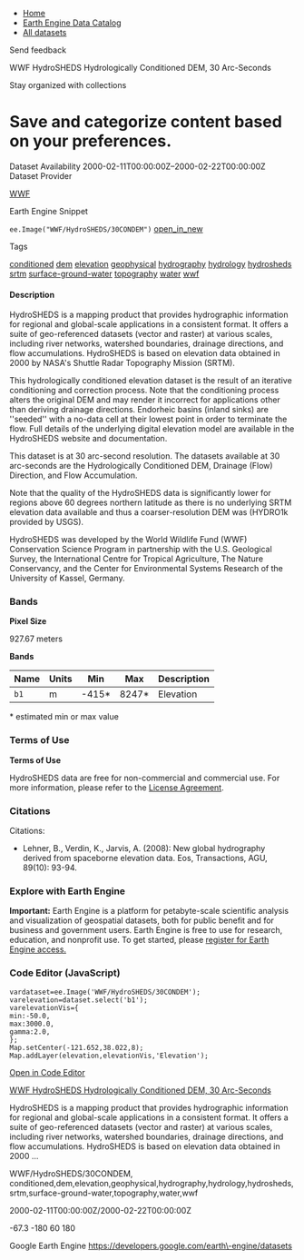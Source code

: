 



* [Home](https://developers.google.com/)
* [Earth Engine Data Catalog](https://developers.google.com/earth-engine/datasets)
* [All datasets](https://developers.google.com/earth-engine/datasets/catalog)





 
 
 Send feedback
 
 

WWF HydroSHEDS Hydrologically Conditioned DEM, 30 Arc\-Seconds


 
 Stay organized with collections
 

 
 Save and categorize content based on your preferences.
================================================================================================================================================================








Dataset Availability
2000\-02\-11T00:00:00Z–2000\-02\-22T00:00:00Z
Dataset Provider


[WWF](https://www.hydrosheds.org/)



Earth Engine Snippet


`ee.Image("WWF/HydroSHEDS/30CONDEM")` 
[open\_in\_new](https://code.earthengine.google.com/?scriptPath=Examples:Datasets/WWF/WWF_HydroSHEDS_30CONDEM)





Tags


[conditioned](/earth-engine/datasets/tags/conditioned)
[dem](/earth-engine/datasets/tags/dem)
[elevation](/earth-engine/datasets/tags/elevation)
[geophysical](/earth-engine/datasets/tags/geophysical)
[hydrography](/earth-engine/datasets/tags/hydrography)
[hydrology](/earth-engine/datasets/tags/hydrology)
[hydrosheds](/earth-engine/datasets/tags/hydrosheds)
[srtm](/earth-engine/datasets/tags/srtm)
[surface\-ground\-water](/earth-engine/datasets/tags/surface-ground-water)
[topography](/earth-engine/datasets/tags/topography)
[water](/earth-engine/datasets/tags/water)
[wwf](/earth-engine/datasets/tags/wwf)








#### Description



HydroSHEDS is a mapping product that provides hydrographic
information for regional and global\-scale applications in a consistent
format. It offers a suite of geo\-referenced datasets (vector and
raster) at various scales, including river networks, watershed
boundaries, drainage directions, and flow accumulations. HydroSHEDS
is based on elevation data obtained in 2000 by NASA's Shuttle Radar
Topography Mission (SRTM).


This hydrologically conditioned elevation dataset is
the result of an iterative conditioning and correction process.
Note that the conditioning process alters the original DEM and
may render it incorrect for applications other than deriving drainage
directions. Endorheic basins (inland sinks) are ''seeded'' with
a no\-data cell at their lowest point in order to terminate the
flow. Full details of the underlying digital elevation model are
available in the HydroSHEDS website and documentation.


This dataset is at 30 arc\-second resolution. The datasets available
at 30 arc\-seconds are the Hydrologically Conditioned DEM, Drainage
(Flow) Direction, and Flow Accumulation.


Note that the quality of the HydroSHEDS data is significantly lower for regions above
60 degrees northern latitude as there is no underlying SRTM elevation data available
and thus a coarser\-resolution DEM was (HYDRO1k provided by USGS).


HydroSHEDS was developed by the World Wildlife Fund (WWF)
Conservation Science Program in partnership with the U.S. Geological
Survey, the International Centre for Tropical Agriculture, The
Nature Conservancy, and the Center for Environmental Systems Research
of the University of Kassel, Germany.





### Bands



**Pixel Size**
  
927\.67 meters



**Bands**




| Name | Units | Min | Max | Description |
| --- | --- | --- | --- | --- |
| `b1` | m | \-415\* | 8247\* | Elevation |


 \* estimated min or max value


### Terms of Use


**Terms of Use**


HydroSHEDS data are free for non\-commercial and commercial
use. For more information, please refer to the [License Agreement](https://www.hydrosheds.org/page/license).




### Citations



Citations:
* Lehner, B., Verdin, K., Jarvis, A. (2008\): New global hydrography
derived from spaceborne elevation data. Eos, Transactions, AGU,
89(10\): 93\-94\.





### Explore with Earth Engine


**Important:** 
 Earth Engine is a platform for petabyte\-scale scientific analysis and visualization of
 geospatial datasets, both for public benefit and for business and government users.
 Earth Engine is free to use for research, education, and nonprofit use. To get started, please
 [register for Earth Engine access.](https://console.cloud.google.com/earth-engine)



### Code Editor (JavaScript)



```
vardataset=ee.Image('WWF/HydroSHEDS/30CONDEM');
varelevation=dataset.select('b1');
varelevationVis={
min:-50.0,
max:3000.0,
gamma:2.0,
};
Map.setCenter(-121.652,38.022,8);
Map.addLayer(elevation,elevationVis,'Elevation');
```



[Open in Code Editor](https://code.earthengine.google.com/?scriptPath=Examples:Datasets/WWF/WWF_HydroSHEDS_30CONDEM)


[WWF HydroSHEDS Hydrologically Conditioned DEM, 30 Arc\-Seconds](/earth-engine/datasets/catalog/WWF_HydroSHEDS_30CONDEM)

HydroSHEDS is a mapping product that provides hydrographic information for regional and global\-scale applications in a consistent format. It offers a suite of geo\-referenced datasets (vector and raster) at various scales, including river networks, watershed boundaries, drainage directions, and flow accumulations. HydroSHEDS is based on elevation data obtained in 2000 …

 WWF/HydroSHEDS/30CONDEM,
 conditioned,dem,elevation,geophysical,hydrography,hydrology,hydrosheds,srtm,surface\-ground\-water,topography,water,wwf

2000\-02\-11T00:00:00Z/2000\-02\-22T00:00:00Z



 \-67\.3 \-180 60 180
 



Google Earth Engine
https://developers.google.com/earth\-engine/datasets








